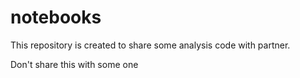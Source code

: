 # notebooks
This repository is created to share some analysis code with partner. 

Don't share this with some one 
